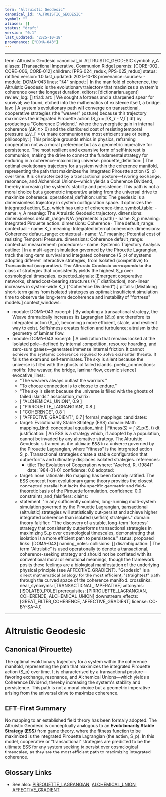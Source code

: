 ```yaml
---
term: "Altruistic Geodesic"
canonical_id: "ALTRUISTIC_GEODESIC"
symbol: ""
aliases: []
status: "draft"
version: "0.1"
last_updated: "2025-10-18"
provenance: ["DOMA-043"]
---
```


---
term: Altruistic Geodesic
canonical_id: ALTRUISTIC_GEODESIC
symbol: γ_A
aliases: [Transactional Imperative, Communion Ridge]
parents: [CORE-002, CORE-006, CORE-012]
children: [PPS-024_redux, PPS-025_redux]
status: ratified
version: 1.0
last_updated: 2025-10-18
provenance:
  sources:
    - module: DOMA-043
      lines: "§4"
      snippet: |
        In the manifold of coherence, the Altruistic Geodesic is the evolutionary trajectory that maximizes a system's coherence over the longest duration.
  editors: [dictionarian_agent]
  review_log: []
triad:
  art: |
    We sought a fortress and a sharpened spear for survival; we found, etched into the mathematics of existence itself, a bridge.
  law: |
    A system's evolutionary path will converge on transactional, cooperative strategies (the "weaver" posture) because this trajectory maximizes the integrated Pirouette action (S_p = ∫(K_τ - V_Γ) dt) by producing a "Coherence Dividend," where the synergistic gain in internal coherence (ΔK_τ > 0) and the distributed cost of resisting temporal pressure (ΔV_Γ < 0) make communion the most efficient state of being.
  philosophy: |
    This principle grounds ethics in physics, reframing cooperation not as a moral preference but as a geometric imperative for persistence. The most resilient and expansive form of self-interest is communion, making the drive to connect the fundamental strategy for enduring in a coherence-maximizing universe.
pirouette_definition: |
  The optimal evolutionary trajectory for a system within the coherence manifold, representing the path that maximizes the integrated Pirouette action (S_p) over time. It is characterized by a transactional posture—favoring exchange, resonance, and Alchemical Unions—which yields a Coherence Dividend, thereby increasing the system's stability and persistence. This path is not a moral choice but a geometric imperative arising from the universal drive to maximize coherence.
operational_definition:
  units: The geodesic is a dimensionless trajectory in system configuration space. It optimizes the integrated action, S_p, which has units of coherence-time.
  symbol_table:
    - name: γ_A
      meaning: The Altruistic Geodesic trajectory.
      dimensions: dimensionless
      default_range: N/A (represents a path)
    - name: S_p
      meaning: Integrated Pirouette action.
      dimensions: Coherence · Time
      default_range: contextual
    - name: K_τ
      meaning: Integrated internal coherence.
      dimensions: Coherence
      default_range: contextual
    - name: V_Γ
      meaning: Potential cost of resisting Temporal Pressure.
      dimensions: Coherence
      default_range: contextual
  measurement:
    procedures:
      - name: Systemic Trajectory Analysis
        outline: |
          In a multi-agent simulation governed by the Pirouette Lagrangian, track the long-term survival and integrated coherence (S_p) of systems adopting different interactive strategies, from Isolated (competitive) to Transactional (cooperative). The Altruistic Geodesic corresponds to the class of strategies that consistently yields the highest S_p over cosmological timescales.
        expected_signals: [Emergent cooperative networks, shared cost-bearing structures (V_Γ distribution), non-linear increases in system-wide K_τ ("Coherence Dividend").]
        pitfalls: [Mistaking short-term gains from isolated strategies as optimal; insufficient simulation time to observe the long-term decoherence and instability of "fortress" models.]
context_windows:
  - module: DOMA-043
    excerpt: |
      By adopting a transactional strategy, the Weave dramatically increases its Lagrangian (𝓛_p) and therefore its integrated action (S_p), becoming a more efficient, stable, and resilient way to exist. Selfishness creates friction and turbulence; altruism is the geometry of laminar flow.
  - module: DOMA-043
    excerpt: |
      A civilization that remains locked at the Isolated pole—defined by internal competition, resource hoarding, and zero-sum games—generates immense internal friction. It cannot achieve the systemic coherence required to solve existential threats. It fails the exam and self-terminates. The sky is silent because the universe is filled with the ghosts of failed islands.
poetic_connections:
  motifs: [the weaver, the bridge, laminar flow, cosmic silence]
  evocative_lines:
    - "The weavers always outlast the warriors."
    - "To choose connection is to choose to endure."
    - "The sky is silent because the universe is filled with the ghosts of failed islands."
  association_matrix:
    - [ "ALCHEMICAL_UNION", 0.9 ]
    - [ "PIRROUETTE_LAGRANGIAN", 0.8 ]
    - [ "COHERENCE", 0.8 ]
    - [ "AFFECTIVE_GRADIENT", 0.7 ]
formal_mappings:
  candidates:
    - target: Evolutionarily Stable Strategy (ESS)
      domain: Math
      mapping_kind: conceptual
      equation_hint: |
        Fitness(S) ∝ ∫ 𝓛_p(S, t) dt
      justification: |
        An ESS is a strategy which, if adopted by a population, cannot be invaded by any alternative strategy. The Altruistic Geodesic is framed as the ultimate ESS in a universe governed by the Pirouette Lagrangian, where "fitness" is the integrated action S_p. Transactional strategies create a stable configuration that outperforms and ultimately displaces isolated strategies.
      references:
        - title: The Evolution of Cooperation
          where: "Axelrod, R. (1984)"
          date: 1984-01-01
      confidence: 0.6
  adopted:
    - target: none
      rationale: No mapping has been formally ratified. The ESS concept from evolutionary game theory provides the closest conceptual parallel but lacks the specific geometric and field-theoretic basis of the Pirouette formulation.
      confidence: 0.0
constraints_and_falsifiers:
  claims:
    - statement: "In any sufficiently complex, long-running multi-system simulation governed by the Pirouette Lagrangian, transactional (altruistic) strategies will statistically out-persist and achieve higher integrated coherence than isolated (selfish) strategies."
      domain: theory
      falsifier: "The discovery of a stable, long-term 'fortress' strategy that consistently outperforms transactional strategies in maximizing S_p over cosmological timescales, demonstrating that isolation is a more efficient path to persistence."
      status: proposed
      links: [DOMA-043]
naming_notes:
  collisions: []
  disambiguation: |
    The term "Altruistic" is used operationally to denote a transactional, coherence-seeking strategy and should not be conflated with its conventional moral or emotional meanings, though the framework posits these feelings are a biological manifestation of the underlying physical principle (see AFFECTIVE_GRADIENT). "Geodesic" is a direct mathematical analogy for the most efficient, "straightest" path through the curved space of the coherence manifold.
crosslinks:
  near_synonyms: [TRANSACTIONAL_IMPERATIVE]
  antonyms: [ISOLATED_POLE]
  prerequisites: [PIRROUETTE_LAGRANGIAN, COHERENCE, ALCHEMICAL_UNION]
  downstream_effects: [GREAT_FILTER_COHERENCE, AFFECTIVE_GRADIENT]
license: CC-BY-SA-4.0
---

# Altruistic Geodesic

## Canonical (Pirouette)
The optimal evolutionary trajectory for a system within the coherence manifold, representing the path that maximizes the integrated Pirouette action (S_p) over time. It is characterized by a transactional posture—favoring exchange, resonance, and Alchemical Unions—which yields a Coherence Dividend, thereby increasing the system's stability and persistence. This path is not a moral choice but a geometric imperative arising from the universal drive to maximize coherence.

## EFT-First Summary
No mapping to an established field theory has been formally adopted. The Altruistic Geodesic is conceptually analogous to an **Evolutionarily Stable Strategy (ESS)** from game theory, where the fitness function to be maximized is the integrated Pirouette Lagrangian (the action, S_p). In this model, cooperative or "transactional" strategies are predicted to be the ultimate ESS for any system seeking to persist over cosmological timescales, as they are the most efficient path to maximizing integrated coherence.

## Glossary Links
- See also: [PIRROUETTE_LAGRANGIAN](./pirouette_lagrangian.md), [ALCHEMICAL_UNION](./alchemical_union.md), [AFFECTIVE_GRADIENT](./affective_gradient.md)